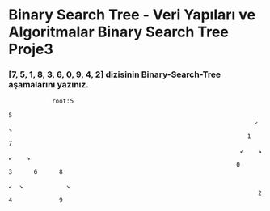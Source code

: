 # Binary Search Tree - Veri Yapıları ve Algoritmalar Binary Search Tree Proje3

### [7, 5, 1, 8, 3, 6, 0, 9, 4, 2] dizisinin Binary-Search-Tree aşamalarını yazınız.
                
                
                
                root:5
                                                                              5
                                                                        ↙          ↘
                                                                      1              7
                                                                    ↙    ↘        ↙    ↘
                                                                   0       3      6      8 
                                                                          ↙  ↘            ↘
                                                                         2     4             9        
 
     
    
